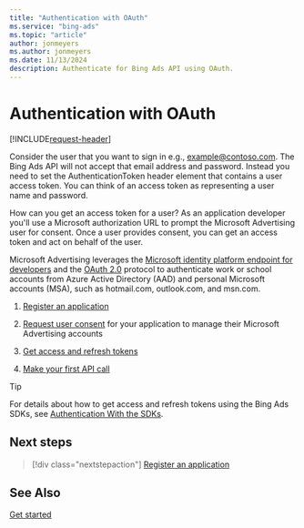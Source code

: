 ```yaml
---
title: "Authentication with OAuth"
ms.service: "bing-ads"
ms.topic: "article"
author: jonmeyers
ms.author: jonmeyers
ms.date: 11/13/2024
description: Authenticate for Bing Ads API using OAuth.
---
```

# Authentication with OAuth

[!INCLUDE[request-header](./includes/mfa-required.md)]

Consider the user that you want to sign in e.g., example@contoso.com. The Bing Ads API will not accept that email address and password. Instead you need to set the AuthenticationToken header element that contains a user access token. You can think of an access token as representing a user name and password.

How can you get an access token for a user? As an application developer you'll use a Microsoft authorization URL to prompt the Microsoft Advertising user for consent. Once a user provides consent, you can get an access token and act on behalf of the user.  

Microsoft Advertising leverages the [Microsoft identity platform endpoint for developers](/azure/active-directory/develop/v2-oauth2-auth-code-flow) and the [OAuth 2.0](https://tools.ietf.org/html/rfc6749) protocol to authenticate work or school accounts from Azure Active Directory (AAD) and personal Microsoft accounts (MSA), such as hotmail.com, outlook.com, and msn.com.

1. [Register an application](authentication-oauth-register.md)

1. [Request user consent](authentication-oauth-consent.md) for your application to manage their Microsoft Advertising accounts

1. [Get access and refresh tokens](authentication-oauth-get-tokens.md)  

1. [Make your first API call](authentication-oauth-quick-start.md)  

> [!TIP]
> For details about how to get access and refresh tokens using the Bing Ads SDKs, see [Authentication With the SDKs](sdk-authentication.md#oauth).  

## Next steps

> [!div class="nextstepaction"]
> [Register an application](authentication-oauth-register.md)


## See Also
[Get started](get-started.md)
